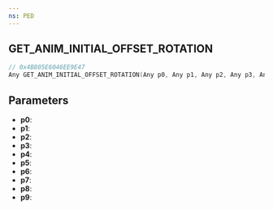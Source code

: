 ```yaml
---
ns: PED
---
```

## GET_ANIM_INITIAL_OFFSET_ROTATION

```c
// 0x4B805E6046EE9E47
Any GET_ANIM_INITIAL_OFFSET_ROTATION(Any p0, Any p1, Any p2, Any p3, Any p4, Any p5, Any p6, Any p7, Any p8, Any p9);
```

## Parameters
* **p0**:
* **p1**:
* **p2**:
* **p3**:
* **p4**:
* **p5**:
* **p6**:
* **p7**:
* **p8**:
* **p9**:
